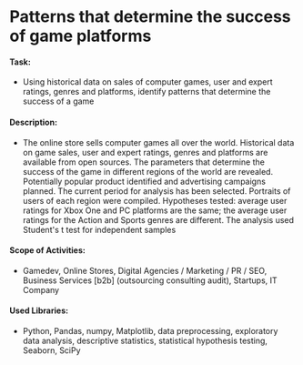 # Patterns that determine the success of game platforms

#### Task: 
- Using historical data on sales of computer games, user and expert ratings, genres and platforms, identify patterns that determine the success of a game

#### Description:
- The online store sells computer games all over the world. Historical data on game sales, user and expert ratings, genres and platforms are available from open sources. The parameters that determine the success of the game in different regions of the world are revealed. Potentially popular product identified and advertising campaigns planned. The current period for analysis has been selected. Portraits of users of each region were compiled. Hypotheses tested: average user ratings for Xbox One and PC platforms are the same; the average user ratings for the Action and Sports genres are different. The analysis used Student's t test for independent samples

#### Scope of Activities: 
- Gamedev, Online Stores, Digital Agencies / Marketing / PR / SEO, Business Services [b2b] (outsourcing consulting audit), Startups, IT Company

#### Used Libraries:
- Python, Pandas, numpy, Matplotlib, data preprocessing, exploratory data analysis, descriptive statistics, statistical hypothesis testing, Seaborn, SciPy
